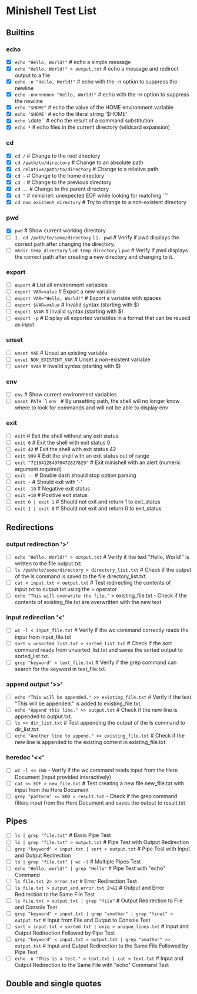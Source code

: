 # Minishell Test List

## Builtins

### echo

- [x] `echo "Hello, World!"` # echo a simple message
- [x] `echo "Hello, World!" > output.txt` # echo a message and redirect output to a file
- [x] `echo -n "Hello, World!"` # echo with the -n option to suppress the newline
- [x] `echo -nnnnnnnnn "Hello, World!"` # echo with the -n option to suppress the newline
- [x] `echo "$HOME"` # echo the value of the HOME environment variable
- [x] `echo '$HOME'` # echo the literal string '$HOME'
- [x] `echo \`date\`` # echo the result of a command substitution
- [x] `echo *` # echo files in the current directory (wildcard expansion)

### cd

- [x] `cd /` # Change to the root directory
- [x] `cd /path/to/directory` # Change to an absolute path
- [x] `cd relative/path/to/directory` # Change to a relative path
- [x] `cd ~` # Change to the home directory
- [x] `cd -` # Change to the previous directory
- [x] `cd ..` # Change to the parent directory
- [x] `cd "` # minishell: unexpected EOF while looking for matching `"'
- [x] `cd non_existent_directory` # Try to change to a non-existent directory

### pwd

- [x] `pwd` # Show current working directory
- [ ] `1. cd /path/to/some/directory` \ `2. pwd` # Verify if pwd displays the correct path after changing the directory.
- [ ] `mkdir temp_directory` \ `cd temp_directory` \ `pwd` # Verify if pwd displays the correct path after creating a new directory and changing to it.

### export

- [ ] `export` # List all environment variables
- [ ] `export VAR=value` # Export a new variable
- [ ] `export VAR="Hello, World!"` # Export a variable with spaces
- [ ] `export $VAR=value` # Invalid syntax (starting with $)
- [ ] `export $VAR` # Invalid syntax (starting with $)
- [ ] `export -p` # Display all exported variables in a format that can be reused as input

### unset

- [ ] `unset VAR` # Unset an existing variable
- [ ] `unset NON_EXISTENT_VAR` # Unset a non-existent variable
- [ ] `unset $VAR` # Invalid syntax (starting with $)

### env

- [ ] `env` # Show current environment variables
- [ ] `unset PATH ` \ `env ` # By unsetting path, the shell will no longer know where to look for commands and will not be able to display env

### exit

- [ ] `exit` # Exit the shell without any exit status
- [ ] `exit 0` # Exit the shell with exit status 0
- [ ] `exit 42` # Exit the shell with exit status 42
- [ ] `exit 999` # Exit the shell with an exit status out of range
- [ ] `exit "721841284978472827829"` # Exit minishell with an alert (numeric argument required)
- [ ] `exit --` # Double dash should stop option parsing
- [ ] `exit -` # Should exit with '-'
- [ ] `exit -10` # Negative exit status
- [ ] `exit +10` # Positive exit status
- [ ] `exit 0 | exit 1` # Should not exit and return 1 to exit_status
- [ ] `exit 1 | exit 0` # Should not exit and return 0 to exit_status

## Redirections 

### output redirection '>'

- [ ] `echo "Hello, World!" > output.txt` # Verify if the text "Hello, World!" is written to the file output.txt
- [ ] `ls /path/to/some/directory > directory_list.txt` # Check if the output of the ls command is saved to the file directory_list.txt.
- [ ] `cat < input.txt > output.txt` # Test redirecting the contents of input.txt to output.txt using the > operator
- [ ] `echo "This will overwrite the file."` > existing_file.txt - Check if the contents of existing_file.txt are overwritten with the new text

### input redirection '<' 

- [ ] `wc -l < input_file.txt` # Verify if the wc command correctly reads the input from input_file.txt
- [ ] `sort < unsorted_list.txt > sorted_list.txt` # Check if the sort command reads from unsorted_list.txt and saves the sorted output to sorted_list.txt.
- [ ] `grep "keyword" < text_file.txt` # Verify if the grep command can search for the keyword in text_file.txt.

### append output '>>'

- [ ] `echo "This will be appended." >> existing_file.txt` # Verify if the text "This will be appended." is added to existing_file.txt.
- [ ] `echo "Append this line." >> output.txt` # Check if the new line is appended to output.txt.
- [ ] `ls >> dir_list.txt` # Test appending the output of the ls command to dir_list.txt.
- [ ] `echo "Another line to append." >> existing_file.txt` # Check if the new line is appended to the existing content in existing_file.txt.

### heredoc '<<'
- [ ] `wc -l << END` - Verify if the wc command reads input from the Here Document (input provided interactively)
- [ ] `cat << EOF > new_file.txt` # Test creating a new file new_file.txt with input from the Here Document
- [ ] `grep "pattern" << EOD > result.txt` - Check if the grep command filters input from the Here Document and saves the output to result.txt

## Pipes

- [ ] `ls | grep "file.txt"` # Basic Pipe Test
- [ ] `ls | grep "file.txt" > output.txt` # Pipe Test with Output Redirection
- [ ] `grep "keyword" < input.txt | sort > output.txt` # Pipe Test with Input and Output Redirection
- [ ] `ls | grep "file.txt" | wc -l` # Multiple Pipes Test
- [ ] `echo "Hello, world!" | grep "Hello"` # Pipe Test with "echo" Command
- [ ] `ls file.txt 2> error.txt` # Error Redirection Test
- [ ] `ls file.txt > output_and_error.txt 2>&1` # Output and Error Redirection to the Same File Test
- [ ] `ls file.txt > output.txt | grep "file"` # Output Redirection to File and Console Test
- [ ] `grep "keyword" < input.txt | grep "another" | grep "final" > output.txt` # Input from File and Output to Console Test
- [ ] `sort < input.txt > sorted.txt | uniq > unique_lines.txt` # Input and Output Redirection Followed by Pipe Test
- [ ] `grep "keyword" < input.txt > output.txt | grep "another" >> output.txt` # Input and Output Redirection to the Same File Followed by Pipe Test
- [ ] `echo -n "This is a test." > text.txt | cat < text.txt` # Input and Output Redirection to the Same File with "echo" Command Test

## Double and single quotes 
